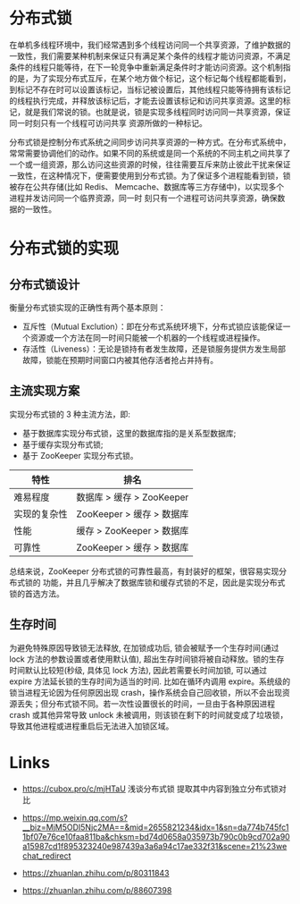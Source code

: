 # 分布式锁

在单机多线程环境中，我们经常遇到多个线程访问同一个共享资源，了维护数据的一致性，我们需要某种机制来保证只有满足某个条件的线程才能访问资源，不满足条件的线程只能等待，在下一轮竞争中重新满足条件时才能访问资源。这个机制指的是，为了实现分布式互斥，在某个地方做个标记，这个标记每个线程都能看到，到标记不存在时可以设置该标记，当标记被设置后，其他线程只能等待拥有该标记的线程执行完成，并释放该标记后，才能去设置该标记和访问共享资源。这里的标记，就是我们常说的锁。也就是说，锁是实现多线程同时访问同一共享资源，保证同一时刻只有一个线程可访问共享 资源所做的一种标记。

分布式锁是控制分布式系统之间同步访问共享资源的一种方式。在分布式系统中，常常需要协调他们的动作。如果不同的系统或是同一个系统的不同主机之间共享了一个或一组资源，那么访问这些资源的时候，往往需要互斥来防止彼此干扰来保证一致性，在这种情况下，便需要使用到分布式锁。为了保证多个进程能看到锁，锁被存在公共存储(比如 Redis、 Memcache、数据库等三方存储中)，以实现多个进程并发访问同一个临界资源，同一时 刻只有一个进程可访问共享资源，确保数据的一致性。

# 分布式锁的实现

## 分布式锁设计

衡量分布式锁实现的正确性有两个基本原则：

- 互斥性（Mutual Exclution）：即在分布式系统环境下，分布式锁应该能保证一个资源或一个方法在同一时间只能被一个机器的一个线程或进程操作。
- 存活性（Liveness）：无论是锁持有者发生故障，还是锁服务提供方发生局部故障，锁能在预期时间窗口内被其他存活者抢占并持有。

## 主流实现方案

实现分布式锁的 3 种主流方法，即:

- 基于数据库实现分布式锁，这里的数据库指的是关系型数据库;
- 基于缓存实现分布式锁;
- 基于 ZooKeeper 实现分布式锁。

| 特性         | 排名                      |
| ------------ | ------------------------- |
| 难易程度     | 数据库 > 缓存 > ZooKeeper |
| 实现的复杂性 | ZooKeeper > 缓存 > 数据库 |
| 性能         | 缓存 > ZooKeeper > 数据库 |
| 可靠性       | ZooKeeper > 缓存 > 数据库 |

总结来说，ZooKeeper 分布式锁的可靠性最高，有封装好的框架，很容易实现分布式锁的 功能，并且几乎解决了数据库锁和缓存式锁的不足，因此是实现分布式锁的首选方法。

## 生存时间

为避免特殊原因导致锁无法释放, 在加锁成功后, 锁会被赋予一个生存时间(通过 lock 方法的参数设置或者使用默认值), 超出生存时间锁将被自动释放。锁的生存时间默认比较短(秒级, 具体见 lock 方法), 因此若需要长时间加锁, 可以通过 expire 方法延长锁的生存时间为适当的时间. 比如在循环内调用 expire。系统级的锁当进程无论因为任何原因出现 crash，操作系统会自己回收锁，所以不会出现资源丢失；但分布式锁不同。若一次性设置很长的时间，一旦由于各种原因进程 crash 或其他异常导致 unlock 未被调用，则该锁在剩下的时间就变成了垃圾锁，导致其他进程或进程重启后无法进入加锁区域。

# Links

- https://cubox.pro/c/mjHTaU 浅谈分布式锁 提取其中内容到独立分布式锁对比

- https://mp.weixin.qq.com/s?__biz=MjM5ODI5Njc2MA==&mid=2655821234&idx=1&sn=da774b745fc11bf07e76ce10faa811ba&chksm=bd74d0658a035973b790c0b9cd702a90a15987cd1f895323240e987439a3a6a94c17ae332f31&scene=21%23wechat_redirect

- https://zhuanlan.zhihu.com/p/80311843

- https://zhuanlan.zhihu.com/p/88607398
